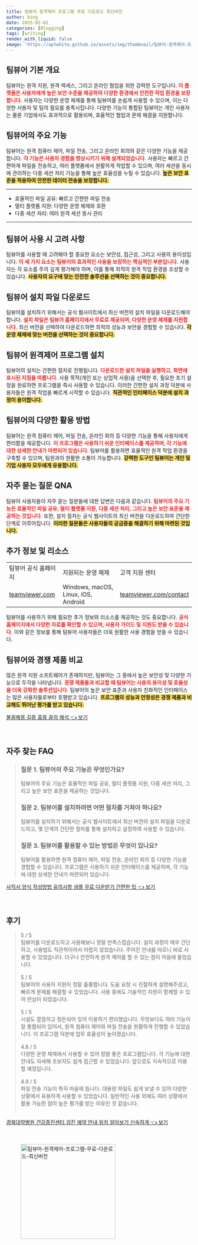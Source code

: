 ```yaml
---
title: 팀뷰어 원격제어 프로그램 무료 다운로드 최신버전
author: bing
date: 2025-02-02
categories: [Blogging]
tags: [writing]
render_with_liquid: false
image: 'https://aptwhite.github.io/assets/img/thumbnail/팀뷰어-원격제어-프로그램-무료-다운로드-최신버전.webp'
---
```



<h2 id='팀뷰어 기본 개요'>팀뷰어 기본 개요</h2>

<p>팀뷰어는 원격 지원, 원격 액세스, 그리고 온라인 협업을 위한 강력한 도구입니다. <b><span style="color: #ee2323;">이 플랫폼은 사용자에게 높은 보안 수준을 제공하여 다양한 환경에서 안전한 작업 환경을 보장합니다.</span></b> 사용자는 다양한 운영 체제를 통해 팀뷰어를 손쉽게 사용할 수 있으며, 이는 다양한 사용자 및 팀의 필요를 충족시킵니다. 다양한 기능이 통합된 팀뷰어는 개인 사용자는 물론 기업에서도 효과적으로 활용되며, 효율적인 협업과 문제 해결을 지원합니다.</p>

<h2 id='팀뷰어의 주요 기능'>팀뷰어의 주요 기능</h2>

<p>팀뷰어는 원격 컴퓨터 제어, 파일 전송, 그리고 온라인 회의와 같은 다양한 기능을 제공합니다. <b><span style="color: #ee2323;">각 기능은 사용자 경험을 향상시키기 위해 설계되었습니다.</span></b> 사용자는 빠르고 간편하게 파일을 전송하고, 여러 플랫폼에서 원활하게 작업할 수 있으며, 여러 세션을 동시에 관리하는 다중 세션 처리 기능을 통해 높은 효율성을 누릴 수 있습니다. <b><span style="background-color: #ffe066;">높은 보안 표준을 적용하여 안전한 데이터 전송을 보장합니다.</span></b></p>

<hr />

<ul>
    <li>효율적인 파일 공유: 빠르고 간편한 파일 전송</li>
    <li>멀티 플랫폼 지원: 다양한 운영 체제와 호환</li>
    <li>다중 세션 처리: 여러 원격 세션 동시 관리</li>
</ul>

<hr />

<h2 id='팀뷰어 사용 시 고려 사항'>팀뷰어 사용 시 고려 사항</h2>

<p>팀뷰어를 사용할 때 고려해야 할 중요한 요소는 보안성, 접근성, 그리고 사용의 용이성입니다. <b><span style="color: #ee2323;">이 세 가지 요소는 팀뷰어의 효과적인 사용을 보장하는 핵심적인 부분입니다.</span></b> 사용자는 각 요소를 주의 깊게 평가해야 하며, 이를 통해 최적의 원격 작업 환경을 조성할 수 있습니다. <b><span style="background-color: #ffe066;">사용자의 요구에 맞는 안전한 솔루션을 선택하는 것이 중요합니다.</span></b></p>

<h2 id='팀뷰어 설치 파일 다운로드'>팀뷰어 설치 파일 다운로드</h2>

<p>팀뷰어를 설치하기 위해서는 공식 웹사이트에서 최신 버전의 설치 파일을 다운로드해야 합니다. <b><span style="color: #ee2323;">설치 파일은 팀뷰어 홈페이지에서 무료로 제공되며, 다양한 운영 체제를 지원합니다.</span></b> 최신 버전을 선택하여 다운로드하면 최적의 성능과 보안을 경험할 수 있습니다. <b><span style="background-color: #ffe066;">각 운영 체제에 맞는 버전을 선택하는 것이 중요합니다.</span></b></p>

<h2 id='팀뷰어 원격제어 프로그램 설치'>팀뷰어 원격제어 프로그램 설치</h2>

<p>팀뷰어의 설치는 간편한 절차로 진행됩니다. <b><span style="color: #ee2323;">다운로드한 설치 파일을 실행하고, 화면에 표시된 지침을 따릅니다.</span></b> 사용 목적(개인 또는 상업적 사용)을 선택한 후, 필요한 초기 설정을 완료하면 프로그램을 즉시 사용할 수 있습니다. 이러한 간편한 설치 과정 덕분에 사용자들은 원격 작업을 빠르게 시작할 수 있습니다. <b><span style="background-color: #ffe066;">직관적인 인터페이스 덕분에 설치 과정이 용이합니다.</span></b></p>

<h2 id='팀뷰어의 다양한 활용 방법'>팀뷰어의 다양한 활용 방법</h2>

<p>팀뷰어는 원격 컴퓨터 제어, 파일 전송, 온라인 회의 등 다양한 기능을 통해 사용자에게 편리함을 제공합니다. <b><span style="color: #ee2323;">이 프로그램은 사용하기 쉬운 인터페이스를 제공하며, 각 기능에 대한 상세한 안내가 마련되어 있습니다.</span></b> 팀뷰어를 활용하면 효율적인 원격 작업 환경을 구축할 수 있으며, 팀원과의 원활한 소통이 가능합니다. <b><span style="background-color: #ffe066;">강력한 도구인 팀뷰어는 개인 및 기업 사용자 모두에게 유용합니다.</span></b></p>

<h2 id='자주 묻는 질문 QNA'>자주 묻는 질문 QNA</h2>

<p>팀뷰어 사용자들이 자주 묻는 질문들에 대한 답변은 다음과 같습니다. <b><span style="color: #ee2323;">팀뷰어의 주요 기능은 효율적인 파일 공유, 멀티 플랫폼 지원, 다중 세션 처리, 그리고 높은 보안 표준을 제공하는 것입니다.</span></b> 또한, 설치 절차는 공식 웹사이트의 최신 버전을 다운로드하여 간단한 단계로 이루어집니다. <b><span style="background-color: #ffe066;">이러한 질문들은 사용자들의 궁금증을 해결하기 위해 마련된 것입니다.</span></b></p>

<h2 id='추가 정보 및 리소스'>추가 정보 및 리소스</h2>

<table>
    <tr>
        <td>팀뷰어 공식 홈페이지</td>
        <td>지원되는 운영 체제</td>
        <td>고객 지원 센터</td>
    </tr>
    <tr>
        <td><a href="https://www.teamviewer.com/">teamviewer.com</a></td>
        <td>Windows, macOS, Linux, iOS, Android</td>
        <td><a href="https://www.teamviewer.com/contact/">teamviewer.com/contact</a></td>
    </tr>
</table>

<p>팀뷰어를 사용하기 위해 필요한 추가 정보와 리소스를 제공하는 것도 중요합니다. <b><span style="color: #ee2323;">공식 홈페이지에서 다양한 자료를 확인할 수 있으며, 사용자 가이드 및 지원도 받을 수 있습니다.</span></b> 이와 같은 정보를 통해 팀뷰어 사용자들은 더욱 원활한 사용 경험을 얻을 수 있습니다.</p>

<h2 id='팀뷰어와 경쟁 제품 비교'>팀뷰어와 경쟁 제품 비교</h2>

<p>많은 원격 지원 소프트웨어가 존재하지만, 팀뷰어는 그 중에서 높은 보안성 및 다양한 기능으로 두각을 나타냅니다. <b><span style="color: #ee2323;">경쟁 제품들과 비교할 때 팀뷰어는 사용의 용이성 및 효율성을 더욱 강화한 솔루션입니다.</span></b> 팀뷰어의 높은 보안 표준과 사용자 친화적인 인터페이스는 많은 사용자들로부터 호평받고 있습니다. <b><span style="background-color: #ffe066;">프로그램의 성능과 안정성은 경쟁 제품과 비교해도 뛰어난 평가를 받고 있습니다.</span></b></p>


<p><a class="click-button" title="불꿈해몽 길몽 흉몽 꿈의 해석" href="https://aptwhite.github.io/posts/%EB%B6%88%EA%BF%88%ED%95%B4%EB%AA%BD-%EA%B8%B8%EB%AA%BD-%ED%9D%89%EB%AA%BD-%EA%BF%88%EC%9D%98-%ED%95%B4%EC%84%9D/" rel="dofollow">불꿈해몽 길몽 흉몽 꿈의 해석 👈 보기</a></p><br>
<h2 id='자주_찾는_FAQ'>자주 찾는 FAQ</h2>
<div itemscope="" itemtype="https://schema.org/FAQPage"> 
<blockquote> 
<div itemscope="" itemprop="mainEntity" itemtype="https://schema.org/Question"> 
<h3 itemprop="name">질문 1. 팀뷰어의 주요 기능은 무엇인가요?</h3> 
<div itemscope="" itemprop="acceptedAnswer" itemtype="https://schema.org/Answer"> 
<span itemprop="text"> 
<p>팀뷰어의 주요 기능은 효율적인 파일 공유, 멀티 플랫폼 지원, 다중 세션 처리, 그리고 높은 보안 표준을 제공하는 것입니다.</p> 
</span> 
</div> 
</div> 
<div itemscope="" itemprop="mainEntity" itemtype="https://schema.org/Question"> 
<h3 itemprop="name">질문 2. 팀뷰어를 설치하려면 어떤 절차를 거쳐야 하나요?</h3> 
<div itemscope="" itemprop="acceptedAnswer" itemtype="https://schema.org/Answer"> 
<span itemprop="text"> 
<p>팀뷰어를 설치하기 위해서는 공식 웹사이트에서 최신 버전의 설치 파일을 다운로드하고, 몇 단계의 간단한 절차를 통해 설치하고 설정하여 사용할 수 있습니다.</p> 
</span> 
</div> 
</div> 
<div itemscope="" itemprop="mainEntity" itemtype="https://schema.org/Question"> 
<h3 itemprop="name">질문 3. 팀뷰어를 활용할 수 있는 방법은 무엇이 있나요?</h3> 
<div itemscope="" itemprop="acceptedAnswer" itemtype="https://schema.org/Answer"> 
<span itemprop="text"> 
<p>팀뷰어를 활용하면 원격 컴퓨터 제어, 파일 전송, 온라인 회의 등 다양한 기능을 경험할 수 있습니다. 프로그램은 사용하기 쉬운 인터페이스를 제공하며, 각 기능에 대한 상세한 안내가 마련되어 있습니다.</p> 
</span> 
</div> 
</div> 
</blockquote> 
</div>
<p><a class="click-button" title="사직서 양식 작성방법 유의사항 샘플 무료 다운받기 간편한 팁" href="https://aptwhite.github.io/posts/%EC%82%AC%EC%A7%81%EC%84%9C-%EC%96%91%EC%8B%9D-%EC%9E%91%EC%84%B1%EB%B0%A9%EB%B2%95-%EC%9C%A0%EC%9D%98%EC%82%AC%ED%95%AD-%EC%83%98%ED%94%8C-%EB%AC%B4%EB%A3%8C-%EB%8B%A4%EC%9A%B4%EB%B0%9B%EA%B8%B0-%EA%B0%84%ED%8E%B8%ED%95%9C-%ED%8C%81/" rel="dofollow">사직서 양식 작성방법 유의사항 샘플 무료 다운받기 간편한 팁 👈 보기</a></p><br>
<h2 id='후기'>후기</h2>
<div itemscope itemtype="https://schema.org/Product">
  <blockquote>
  <div itemprop="review" itemscope itemtype="https://schema.org/Review">
      <div itemprop="reviewRating" itemscope itemtype="https://schema.org/Rating"> <span itemprop="ratingValue">5</span> / <span itemprop="bestRating">5</span> </div>
      <span itemprop="reviewBody">팀뷰어를 다운로드하고 사용해보니 정말 만족스럽습니다. 설치 과정이 매우 간단하고, 사용법도 직관적이어서 어렵지 않았습니다. 주어진 안내를 따르니 바로 사용할 수 있었습니다. 더구나 안전하게 원격 제어를 할 수 있는 점이 마음에 들었습니다.</span>
  </div>
  <br>
  <div itemprop="review" itemscope itemtype="https://schema.org/Review">
      <div itemprop="reviewRating" itemscope itemtype="https://schema.org/Rating"> <span itemprop="ratingValue">5</span> / <span itemprop="bestRating">5</span> </div>
      <span itemprop="reviewBody">팀뷰어의 사용자 지원이 정말 훌륭합니다. 도움 요청 시 친절하게 설명해주셨고, 빠르게 문제를 해결할 수 있었습니다. 사용 중에도 기술적인 지원이 함께할 수 있어 안심이 되었습니다.</span>
  </div>
  <br>
  <div itemprop="review" itemscope itemtype="https://schema.org/Review">
      <div itemprop="reviewRating" itemscope itemtype="https://schema.org/Rating"> <span itemprop="ratingValue">5</span> / <span itemprop="bestRating">5</span> </div>
      <span itemprop="reviewBody">시설도 깔끔하고 정돈되어 있어 이용하기 편리했습니다. 무엇보다도 여러 기능이 잘 통합되어 있어서, 원격 컴퓨터 제어와 파일 전송을 원활하게 진행할 수 있었습니다. 이 프로그램 덕분에 업무 효율성이 높아졌습니다.</span>
  </div>
  <br>
  <div itemprop="review" itemscope itemtype="https://schema.org/Review">
      <div itemprop="reviewRating" itemscope itemtype="https://schema.org/Rating"> <span itemprop="ratingValue">4.8</span> / <span itemprop="bestRating">5</span> </div>
      <span itemprop="reviewBody">다양한 운영 체제에서 사용할 수 있어 정말 좋은 프로그램입니다. 각 기능에 대한 안내도 자세해 초보자도 쉽게 접근할 수 있었습니다. 앞으로도 지속적으로 이용할 예정입니다.</span>
  </div>
  <br>
  <div itemprop="review" itemscope itemtype="https://schema.org/Review">
      <div itemprop="reviewRating" itemscope itemtype="https://schema.org/Rating"> <span itemprop="ratingValue">4.9</span> / <span itemprop="bestRating">5</span> </div>
      <span itemprop="reviewBody">파일 전송 기능이 특히 마음에 듭니다. 대용량 파일도 쉽게 보낼 수 있어 다양한 상황에서 유용하게 사용할 수 있었습니다. 일반적인 사용 외에도 여러 상황에서 활용 가능한 점이 높은 평가를 받는 이유인 것 같습니다.</span>
  </div>
  <br>
  </blockquote>
</div>
<p><a class="click-button" title="경북대학병원 건강증진센터 검진 예약 안내 위치 알아보기 신속하게" href="https://aptwhite.github.io/posts/%EA%B2%BD%EB%B6%81%EB%8C%80%ED%95%99%EB%B3%91%EC%9B%90-%EA%B1%B4%EA%B0%95%EC%A6%9D%EC%A7%84%EC%84%BC%ED%84%B0-%EA%B2%80%EC%A7%84-%EC%98%88%EC%95%BD-%EC%95%88%EB%82%B4-%EC%9C%84%EC%B9%98-%EC%95%8C%EC%95%84%EB%B3%B4%EA%B8%B0-%EC%8B%A0%EC%86%8D%ED%95%98%EA%B2%8C/" rel="dofollow">경북대학병원 건강증진센터 검진 예약 안내 위치 알아보기 신속하게 👈 보기</a></p><br>
<figure class="image"><img src="https://aptwhite.github.io/assets/img/thumbnail/팀뷰어-원격제어-프로그램-무료-다운로드-최신버전.webp" alt="팀뷰어-원격제어-프로그램-무료-다운로드-최신버전" width="256" height="256"></figure>